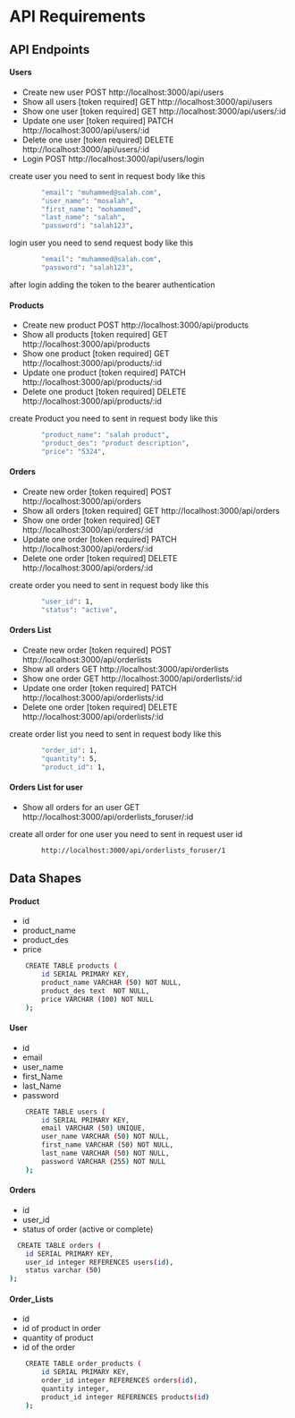 # API Requirements
 

## API Endpoints

#### Users
- Create new user                       POST    http://localhost:3000/api/users
- Show all users  [token required]      GET     http://localhost:3000/api/users
- Show one user   [token required]      GET     http://localhost:3000/api/users/:id
- Update one user [token required]      PATCH   http://localhost:3000/api/users/:id
- Delete one user [token required]      DELETE  http://localhost:3000/api/users/:id
- Login                                 POST    http://localhost:3000/api/users/login

create user you need to sent in request body like this
```bash
        "email": "muhammed@salah.com",
        "user_name": "mosalah",
        "first_name": "mohammed",
        "last_name": "salah",
        "password": "salah123",
```

login user you need to send request body like this
```bash
        "email": "muhammed@salah.com",
        "password": "salah123",
```

after login adding the token to the bearer authentication


#### Products
- Create new product                       POST    http://localhost:3000/api/products
- Show all products  [token required]      GET     http://localhost:3000/api/products
- Show one product   [token required]      GET     http://localhost:3000/api/products/:id
- Update one product [token required]      PATCH   http://localhost:3000/api/products/:id
- Delete one product [token required]      DELETE  http://localhost:3000/api/products/:id

create Product you need to sent in request body like this
```bash
        "product_name": "salah product",
        "product_des": "product description",
        "price": "5324",
```

#### Orders
- Create new order [token required]      POST    http://localhost:3000/api/orders
- Show all orders  [token required]      GET     http://localhost:3000/api/orders
- Show one order   [token required]      GET     http://localhost:3000/api/orders/:id
- Update one order [token required]      PATCH   http://localhost:3000/api/orders/:id
- Delete one order [token required]      DELETE  http://localhost:3000/api/orders/:id

create order you need to sent in request body like this
```bash
        "user_id": 1,
        "status": "active",
```

#### Orders List
- Create new order  [token required]     POST    http://localhost:3000/api/orderlists
- Show all orders                        GET     http://localhost:3000/api/orderlists
- Show one order                         GET     http://localhost:3000/api/orderlists/:id
- Update one order [token required]      PATCH   http://localhost:3000/api/orderlists/:id
- Delete one order [token required]      DELETE  http://localhost:3000/api/orderlists/:id

create order list you need to sent in request body like this
```bash
        "order_id": 1,
        "quantity": 5,
        "product_id": 1,
```

#### Orders List for user
- Show all orders for an user           GET      http://localhost:3000/api/orderlists_foruser/:id

create all order for one user you need to sent in request user id
```bash
        http://localhost:3000/api/orderlists_foruser/1
```

## Data Shapes

#### Product
- id
- product_name
- product_des
- price

```bash 
    CREATE TABLE products (
        id SERIAL PRIMARY KEY, 
        product_name VARCHAR (50) NOT NULL,
        product_des text  NOT NULL,
        price VARCHAR (100) NOT NULL
    );
```

#### User
- id
- email
- user_name
- first_Name
- last_Name
- password

```bash
    CREATE TABLE users (
        id SERIAL PRIMARY KEY,
        email VARCHAR (50) UNIQUE,
        user_name VARCHAR (50) NOT NULL,
        first_name VARCHAR (50) NOT NULL,
        last_name VARCHAR (50) NOT NULL,
        password VARCHAR (255) NOT NULL
    );
```

#### Orders
- id
- user_id
- status of order (active or complete)

```bash
  CREATE TABLE orders (
    id SERIAL PRIMARY KEY, 
    user_id integer REFERENCES users(id), 
    status varchar (50)
);
```

#### Order_Lists
- id
- id of product in order
- quantity of product
- id of the order

```bash
    CREATE TABLE order_products (
        id SERIAL PRIMARY KEY, 
        order_id integer REFERENCES orders(id),
        quantity integer, 
        product_id integer REFERENCES products(id)
    );
```
